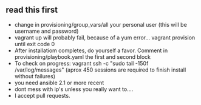 ## read this first

* change in provisioning/group_vars/all your personal user (this will be username and password)
* vagrant up will probably fail, because of a yum error... vagrant provision until exit code 0
* After installatiom completes, do yourself a favor. Comment in provisioning/playbook.yaml the first and second block
* To check on progress: vagrant ssh -c "sudo tail -150f /var/log/messages" (aprox 450 sessions are required to finish install without failures)
* you need ansible 2.1 or more recent
* dont mess with ip's unless you really want to.... 
* I accept pull requests.